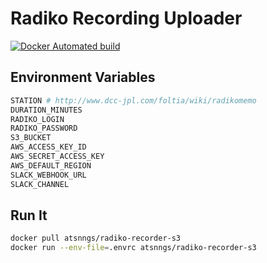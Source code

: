Radiko Recording Uploader
=========================

[![Docker Automated build](https://img.shields.io/docker/automated/atsnngs/radiko-recorder-s3.svg?maxAge=2592000)](https://hub.docker.com/r/atsnngs/radiko-recorder-s3/)

Environment Variables
---------------------

```sh
STATION # http://www.dcc-jpl.com/foltia/wiki/radikomemo
DURATION_MINUTES
RADIKO_LOGIN
RADIKO_PASSWORD
S3_BUCKET
AWS_ACCESS_KEY_ID
AWS_SECRET_ACCESS_KEY
AWS_DEFAULT_REGION
SLACK_WEBHOOK_URL
SLACK_CHANNEL
```

Run It
------

```sh
docker pull atsnngs/radiko-recorder-s3
docker run --env-file=.envrc atsnngs/radiko-recorder-s3
```


